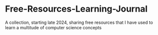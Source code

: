 # Free-Resources-Learning-Journal
A collection, starting late 2024, sharing free resources that I have used to learn a multitude of computer science concepts
